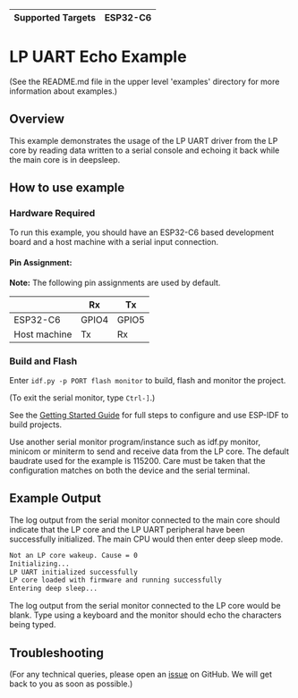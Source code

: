 | Supported Targets | ESP32-C6 |
| ----------------- | -------- |

# LP UART Echo Example

(See the README.md file in the upper level 'examples' directory for more information about examples.)

## Overview

This example demonstrates the usage of the LP UART driver from the LP core by reading data written to a serial console and echoing it back while the main core is in deepsleep.

## How to use example

### Hardware Required

To run this example, you should have an ESP32-C6 based development board and a host machine with a serial input connection.

#### Pin Assignment:

**Note:** The following pin assignments are used by default.

|                         | Rx    | Tx    |
| ----------------------- | ------| ------|
| ESP32-C6                | GPIO4 | GPIO5 |
| Host machine            | Tx    | Rx    |

### Build and Flash

Enter `idf.py -p PORT flash monitor` to build, flash and monitor the project.

(To exit the serial monitor, type ``Ctrl-]``.)

See the [Getting Started Guide](https://docs.espressif.com/projects/esp-idf/en/latest/get-started/index.html) for full steps to configure and use ESP-IDF to build projects.

Use another serial monitor program/instance such as idf.py monitor, minicom or miniterm to send and receive data from the LP core.
The default baudrate used for the example is 115200. Care must be taken that the configuration matches on both the device and the serial terminal.

## Example Output

The log output from the serial monitor connected to the main core should indicate that the LP core and the LP UART peripheral have been successfully initialized. The main CPU would then enter deep sleep mode.

```bash
Not an LP core wakeup. Cause = 0
Initializing...
LP UART initialized successfully
LP core loaded with firmware and running successfully
Entering deep sleep...
```

The log output from the serial monitor connected to the LP core would be blank. Type using a keyboard and the monitor should echo the characters being typed.

## Troubleshooting

(For any technical queries, please open an [issue](https://github.com/espressif/esp-idf/issues) on GitHub. We will get back to you as soon as possible.)

